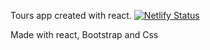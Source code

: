 Tours app created with react.
[![Netlify Status](https://api.netlify.com/api/v1/badges/233c348e-2b1a-426c-9109-1dfcc27c2200/deploy-status)](https://app.netlify.com/sites/toursa/deploys)

Made with react, Bootstrap and Css
